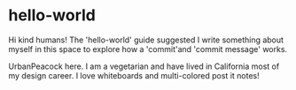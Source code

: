 # hello-world

Hi kind humans! The 'hello-world' guide suggested I write something about myself in this space to explore how a 'commit'and 'commit message' works.

UrbanPeacock here. I am a vegetarian and have lived in California most of my design career.
I love whiteboards and multi-colored post it notes!
